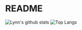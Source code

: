 # README

![Lynn's github stats](https://github-readme-stats.vercel.app/api?username=Lynn19950915&layout=compact&theme=gruvbox_light&show_icons=true)
![Top Langs](https://github-readme-stats.vercel.app/api/top-langs/?username=Lynn19950915&layout=compact&theme=gruvbox_light&show_icons=true)

